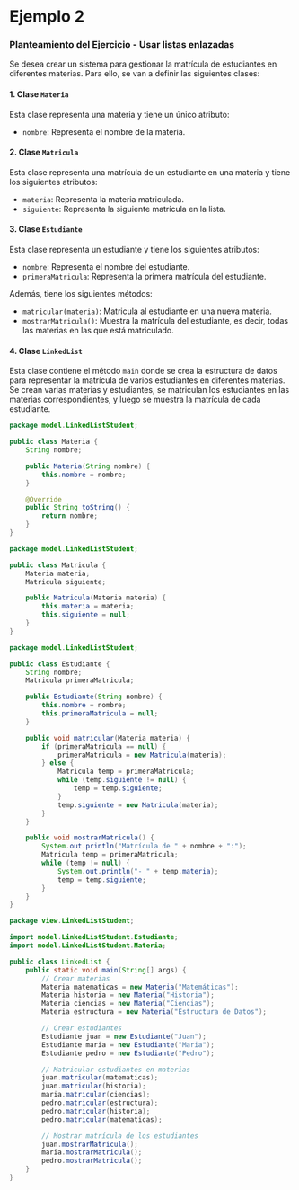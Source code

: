 # Ejemplo 2

### Planteamiento del Ejercicio - Usar listas enlazadas

Se desea crear un sistema para gestionar la matrícula de estudiantes en diferentes materias. Para ello, se van a definir las siguientes clases:

#### 1. Clase `Materia`

Esta clase representa una materia y tiene un único atributo:

- `nombre`: Representa el nombre de la materia.

#### 2. Clase `Matricula`

Esta clase representa una matrícula de un estudiante en una materia y tiene los siguientes atributos:

- `materia`: Representa la materia matriculada.
- `siguiente`: Representa la siguiente matrícula en la lista.

#### 3. Clase `Estudiante`

Esta clase representa un estudiante y tiene los siguientes atributos:

- `nombre`: Representa el nombre del estudiante.
- `primeraMatricula`: Representa la primera matrícula del estudiante.

Además, tiene los siguientes métodos:

- `matricular(materia)`: Matricula al estudiante en una nueva materia.
- `mostrarMatricula()`: Muestra la matrícula del estudiante, es decir, todas las materias en las que está matriculado.

#### 4. Clase `LinkedList`

Esta clase contiene el método `main` donde se crea la estructura de datos para representar la matrícula de varios estudiantes en diferentes materias. Se crean varias materias y estudiantes, se matriculan los estudiantes en las materias correspondientes, y luego se muestra la matrícula de cada estudiante.

```java
package model.LinkedListStudent;

public class Materia {
    String nombre;

    public Materia(String nombre) {
        this.nombre = nombre;
    }

    @Override
    public String toString() {
        return nombre;
    }
}
```

```java
package model.LinkedListStudent;

public class Matricula {
    Materia materia;
    Matricula siguiente;

    public Matricula(Materia materia) {
        this.materia = materia;
        this.siguiente = null;
    }
}
```

```java
package model.LinkedListStudent;

public class Estudiante {
    String nombre;
    Matricula primeraMatricula;

    public Estudiante(String nombre) {
        this.nombre = nombre;
        this.primeraMatricula = null;
    }

    public void matricular(Materia materia) {
        if (primeraMatricula == null) {
            primeraMatricula = new Matricula(materia);
        } else {
            Matricula temp = primeraMatricula;
            while (temp.siguiente != null) {
                temp = temp.siguiente;
            }
            temp.siguiente = new Matricula(materia);
        }
    }

    public void mostrarMatricula() {
        System.out.println("Matrícula de " + nombre + ":");
        Matricula temp = primeraMatricula;
        while (temp != null) {
            System.out.println("- " + temp.materia);
            temp = temp.siguiente;
        }
    }
}
```

```java
package view.LinkedListStudent;

import model.LinkedListStudent.Estudiante;
import model.LinkedListStudent.Materia;

public class LinkedList {
    public static void main(String[] args) {
        // Crear materias
        Materia matematicas = new Materia("Matemáticas");
        Materia historia = new Materia("Historia");
        Materia ciencias = new Materia("Ciencias");
        Materia estructura = new Materia("Estructura de Datos");

        // Crear estudiantes
        Estudiante juan = new Estudiante("Juan");
        Estudiante maria = new Estudiante("Maria");
        Estudiante pedro = new Estudiante("Pedro");

        // Matricular estudiantes en materias
        juan.matricular(matematicas);
        juan.matricular(historia);
        maria.matricular(ciencias);
        pedro.matricular(estructura);
        pedro.matricular(historia);
        pedro.matricular(matematicas);

        // Mostrar matrícula de los estudiantes
        juan.mostrarMatricula();
        maria.mostrarMatricula();
        pedro.mostrarMatricula();
    }
}
```